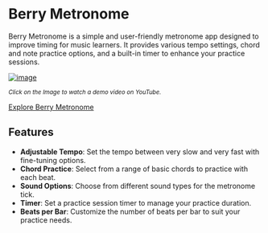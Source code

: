 # Berry Metronome

Berry Metronome is a simple and user-friendly metronome app designed to improve timing for music learners. It provides various tempo settings, chord and note practice options, and a built-in timer to enhance your practice sessions.

[![image](https://github.com/kaifussain/Berry-Metronome/assets/113294231/f148baf8-1189-4d6b-aa72-57a106c0a797)](https://www.youtube.com/watch?v=mEiyPgL0jFI)

<sub>_Click on the Image to watch a demo video on YouTube._<sub>

[Explore Berry Metronome](https://kaifussain.github.io/Berry-Metronome/)

## Features

- **Adjustable Tempo**: Set the tempo between very slow and very fast with fine-tuning options.
- **Chord Practice**: Select from a range of basic chords to practice with each beat.
- **Sound Options**: Choose from different sound types for the metronome tick.
- **Timer**: Set a practice session timer to manage your practice duration.
- **Beats per Bar**: Customize the number of beats per bar to suit your practice needs.
